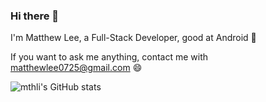 ### Hi there 👋

I'm Matthew Lee, a Full-Stack Developer, good at Android 🤖️

If you want to ask me anything, contact me with matthewlee0725@gmail.com 😄

![mthli's GitHub stats](https://github-readme-stats.vercel.app/api?username=mthli&count_private=true&hide_title=true&show_icons=true)
